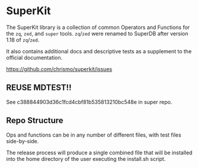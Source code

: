 # SuperKit

The SuperKit library is a collection of common Operators and Functions for the
`zq`, `zed`, and `super` tools. `zq`/`zed` were renamed to SuperDB after version
1.18 of `zq`/`zed`.
                            
It also contains additional docs and descriptive tests as a supplement to the
official documentation.

https://github.com/chrismo/superkit/issues
   
## REUSE MDTEST!!

See c388844903d36c1fcd4cbf81b535813210bc548e in super repo.
             
## Repo Structure

Ops and functions can be in any number of different files, with test files
side-by-side.

The release process will produce a single combined file that will be installed
into the home directory of the user executing the install.sh script.
